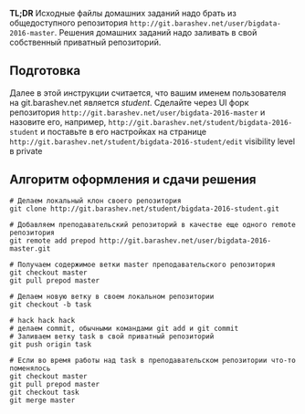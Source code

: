 **TL;DR** Исходные файлы домашних заданий надо брать из общедоступного репозитория `http://git.barashev.net/user/bigdata-2016-master`.
Решения домашних заданий надо заливать в свой собственный приватный репозиторий.

## Подготовка 

Далее в этой инструкции считается, что вашим именем пользователя на git.barashev.net является *student*.
Сделайте через UI форк репозитория `http://git.barashev.net/user/bigdata-2016-master` и  назовите его, например,
`http://git.barashev.net/student/bigdata-2016-student` и поставьте в его настройках на странице 
`http://git.barashev.net/student/bigdata-2016-student/edit` visibility level в private

## Алгоритм оформления и сдачи решения

    # Делаем локальный клон своего репозитория
    git clone http://git.barashev.net/student/bigdata-2016-student.git
    
    # Добавляем преподавательский репозиторий в качестве еще одного remote репозитория
    git remote add prepod http://git.barashev.net/user/bigdata-2016-master.git
    
    # Получаем содержимое ветки master преподавательского репозитория
    git checkout master
    git pull prepod master
    
    # Делаем новую ветку в своем локальном репозитории
    git checkout -b task
    
    # hack hack hack
    # делаем commit, обычными командами git add и git commit
    # Заливаем ветку task в свой приватный репозиторий
    git push origin task
    
    # Если во время работы над task в преподавательском репозитории что-то поменялось
    git checkout master
    git pull prepod master
    git checkout task
    git merge master
    
    
